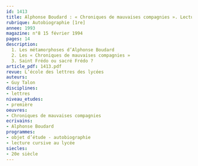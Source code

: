 ```yaml
---
id: 1413
title: Alphonse Boudard : « Chroniques de mauvaises compagnies ». Lecture cursive 
rubrique: Autobiographie [1re]
annee: 1993
magazine: n°8 15 février 1994
pages: 14
description: 
  1. Les métamorphoses d’Alphonse Boudard
  2. Les « Chroniques de mauvaises compagnies »
  3. Saint Frédo ou sacré Frédo ?
article_pdf: 1413.pdf
revue: L’école des lettres des lycées
auteurs:
- Guy Talon
disciplines:
- lettres
niveau_etudes:
- première
oeuvres:
- Chroniques de mauvaises compagnies
ecrivains:
- Alphonse Boudard
programmes:
- objet d’étude - autobiographie
- lecture cursive au lycée
siecles:
- 20e siècle
---
```

